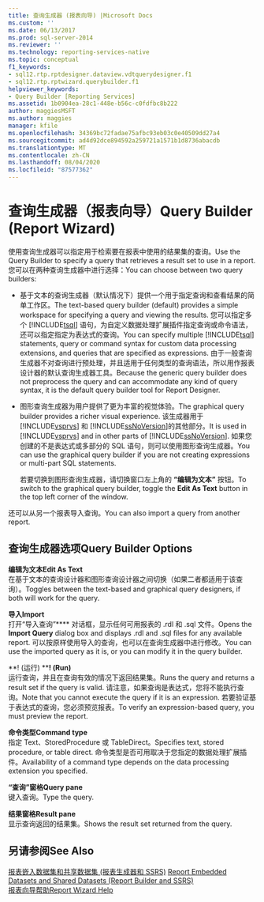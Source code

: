 ```yaml
---
title: 查询生成器 (报表向导) |Microsoft Docs
ms.custom: ''
ms.date: 06/13/2017
ms.prod: sql-server-2014
ms.reviewer: ''
ms.technology: reporting-services-native
ms.topic: conceptual
f1_keywords:
- sql12.rtp.rptdesigner.dataview.vdtquerydesigner.f1
- sql12.rtp.rptwizard.querybuilder.f1
helpviewer_keywords:
- Query Builder [Reporting Services]
ms.assetid: 1b0904ea-28c1-448e-b56c-c0fdfbc8b222
author: maggiesMSFT
ms.author: maggies
manager: kfile
ms.openlocfilehash: 34369bc72fadae75afbc93eb03c0e40509dd27a4
ms.sourcegitcommit: ad4d92dce894592a259721a1571b1d8736abacdb
ms.translationtype: MT
ms.contentlocale: zh-CN
ms.lasthandoff: 08/04/2020
ms.locfileid: "87577362"
---
```

# <a name="query-builder-report-wizard"></a><span data-ttu-id="cf1c1-102">查询生成器（报表向导）</span><span class="sxs-lookup"><span data-stu-id="cf1c1-102">Query Builder (Report Wizard)</span></span>
  <span data-ttu-id="cf1c1-103">使用查询生成器可以指定用于检索要在报表中使用的结果集的查询。</span><span class="sxs-lookup"><span data-stu-id="cf1c1-103">Use the Query Builder to specify a query that retrieves a result set to use in a report.</span></span> <span data-ttu-id="cf1c1-104">您可以在两种查询生成器中进行选择：</span><span class="sxs-lookup"><span data-stu-id="cf1c1-104">You can choose between two query builders:</span></span>  
  
-   <span data-ttu-id="cf1c1-105">基于文本的查询生成器（默认情况下）提供一个用于指定查询和查看结果的简单工作区。</span><span class="sxs-lookup"><span data-stu-id="cf1c1-105">The text-based query builder (default) provides a simple workspace for specifying a query and viewing the results.</span></span> <span data-ttu-id="cf1c1-106">您可以指定多个 [!INCLUDE[tsql](../includes/tsql-md.md)] 语句，为自定义数据处理扩展插件指定查询或命令语法，还可以指定指定为表达式的查询。</span><span class="sxs-lookup"><span data-stu-id="cf1c1-106">You can specify multiple [!INCLUDE[tsql](../includes/tsql-md.md)] statements, query or command syntax for custom data processing extensions, and queries that are specified as expressions.</span></span> <span data-ttu-id="cf1c1-107">由于一般查询生成器不对查询进行预处理，并且适用于任何类型的查询语法，所以用作报表设计器的默认查询生成器工具。</span><span class="sxs-lookup"><span data-stu-id="cf1c1-107">Because the generic query builder does not preprocess the query and can accommodate any kind of query syntax, it is the default query builder tool for Report Designer.</span></span>  
  
-   <span data-ttu-id="cf1c1-108">图形查询生成器为用户提供了更为丰富的视觉体验。</span><span class="sxs-lookup"><span data-stu-id="cf1c1-108">The graphical query builder provides a richer visual experience.</span></span> <span data-ttu-id="cf1c1-109">该生成器用于 [!INCLUDE[vsprvs](../includes/vsprvs-md.md)] 和 [!INCLUDE[ssNoVersion](../includes/ssnoversion-md.md)]的其他部分。</span><span class="sxs-lookup"><span data-stu-id="cf1c1-109">It is used in [!INCLUDE[vsprvs](../includes/vsprvs-md.md)] and in other parts of [!INCLUDE[ssNoVersion](../includes/ssnoversion-md.md)].</span></span> <span data-ttu-id="cf1c1-110">如果您创建的不是表达式或多部分的 SQL 语句，则可以使用图形查询生成器。</span><span class="sxs-lookup"><span data-stu-id="cf1c1-110">You can use the graphical query builder if you are not creating expressions or multi-part SQL statements.</span></span>  
  
     <span data-ttu-id="cf1c1-111">若要切换到图形查询生成器，请切换窗口左上角的 **“编辑为文本”** 按钮。</span><span class="sxs-lookup"><span data-stu-id="cf1c1-111">To switch to the graphical query builder, toggle the **Edit As Text** button in the top left corner of the window.</span></span>  
  
 <span data-ttu-id="cf1c1-112">还可以从另一个报表导入查询。</span><span class="sxs-lookup"><span data-stu-id="cf1c1-112">You can also import a query from another report.</span></span>  
  
## <a name="query-builder-options"></a><span data-ttu-id="cf1c1-113">查询生成器选项</span><span class="sxs-lookup"><span data-stu-id="cf1c1-113">Query Builder Options</span></span>  
 <span data-ttu-id="cf1c1-114">**编辑为文本**</span><span class="sxs-lookup"><span data-stu-id="cf1c1-114">**Edit As Text**</span></span>  
 <span data-ttu-id="cf1c1-115">在基于文本的查询设计器和图形查询设计器之间切换（如果二者都适用于该查询）。</span><span class="sxs-lookup"><span data-stu-id="cf1c1-115">Toggles between the text-based and graphical query designers, if both will work for the query.</span></span>  
  
 <span data-ttu-id="cf1c1-116">**导入**</span><span class="sxs-lookup"><span data-stu-id="cf1c1-116">**Import**</span></span>  
 <span data-ttu-id="cf1c1-117">打开“导入查询”\*\*\*\* 对话框，显示任何可用报表的 .rdl 和 .sql 文件。</span><span class="sxs-lookup"><span data-stu-id="cf1c1-117">Opens the **Import Query** dialog box and displays .rdl and .sql files for any available report.</span></span> <span data-ttu-id="cf1c1-118">可以按原样使用导入的查询，也可以在查询生成器中进行修改。</span><span class="sxs-lookup"><span data-stu-id="cf1c1-118">You can use the imported query as it is, or you can modify it in the query builder.</span></span>  
  
 <span data-ttu-id="cf1c1-119">\*\*! (运行) \*\*</span><span class="sxs-lookup"><span data-stu-id="cf1c1-119">**! (Run)**</span></span>  
 <span data-ttu-id="cf1c1-120">运行查询，并且在查询有效的情况下返回结果集。</span><span class="sxs-lookup"><span data-stu-id="cf1c1-120">Runs the query and returns a result set if the query is valid.</span></span> <span data-ttu-id="cf1c1-121">请注意，如果查询是表达式，您将不能执行查询。</span><span class="sxs-lookup"><span data-stu-id="cf1c1-121">Note that you cannot execute the query if it is an expression.</span></span> <span data-ttu-id="cf1c1-122">若要验证基于表达式的查询，您必须预览报表。</span><span class="sxs-lookup"><span data-stu-id="cf1c1-122">To verify an expression-based query, you must preview the report.</span></span>  
  
 <span data-ttu-id="cf1c1-123">**命令类型**</span><span class="sxs-lookup"><span data-stu-id="cf1c1-123">**Command type**</span></span>  
 <span data-ttu-id="cf1c1-124">指定 Text、StoredProcedure 或 TableDirect。</span><span class="sxs-lookup"><span data-stu-id="cf1c1-124">Specifies text, stored procedure, or table direct.</span></span> <span data-ttu-id="cf1c1-125">命令类型是否可用取决于您指定的数据处理扩展插件。</span><span class="sxs-lookup"><span data-stu-id="cf1c1-125">Availability of a command type depends on the data processing extension you specified.</span></span>  
  
 <span data-ttu-id="cf1c1-126">**“查询”窗格**</span><span class="sxs-lookup"><span data-stu-id="cf1c1-126">**Query pane**</span></span>  
 <span data-ttu-id="cf1c1-127">键入查询。</span><span class="sxs-lookup"><span data-stu-id="cf1c1-127">Type the query.</span></span>  
  
 <span data-ttu-id="cf1c1-128">**结果窗格**</span><span class="sxs-lookup"><span data-stu-id="cf1c1-128">**Result pane**</span></span>  
 <span data-ttu-id="cf1c1-129">显示查询返回的结果集。</span><span class="sxs-lookup"><span data-stu-id="cf1c1-129">Shows the result set returned from the query.</span></span>  
  
## <a name="see-also"></a><span data-ttu-id="cf1c1-130">另请参阅</span><span class="sxs-lookup"><span data-stu-id="cf1c1-130">See Also</span></span>  
 <span data-ttu-id="cf1c1-131">[报表嵌入数据集和共享数据集 &#40;报表生成器和 SSRS&#41;](report-data/report-embedded-datasets-and-shared-datasets-report-builder-and-ssrs.md) </span><span class="sxs-lookup"><span data-stu-id="cf1c1-131">[Report Embedded Datasets and Shared Datasets &#40;Report Builder and SSRS&#41;](report-data/report-embedded-datasets-and-shared-datasets-report-builder-and-ssrs.md) </span></span>  
 [<span data-ttu-id="cf1c1-132">报表向导帮助</span><span class="sxs-lookup"><span data-stu-id="cf1c1-132">Report Wizard Help</span></span>](../../2014/reporting-services/report-wizard-help.md)  
  
  

